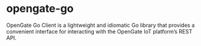 # opengate-go
OpenGate Go Client is a lightweight and idiomatic Go library that provides a convenient interface for interacting with the OpenGate IoT platform’s REST API.
